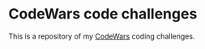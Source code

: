 ﻿# CodeWars code challenges




This is a repository of my [CodeWars](https://www.codewars.com/) coding challenges.
